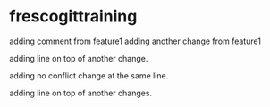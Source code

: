 # frescogittraining
adding comment from feature1
adding another change from feature1

adding line on top of another change.

adding no conflict change at the same line.

adding line on top of another changes.
